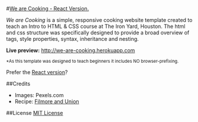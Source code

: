 #[We are Cooking - React Version.](http://we-are-cooking.herokuapp.com)

*We are Cooking* is a simple, responsive cooking website template created to teach an Intro to HTML & CSS course at The Iron Yard, Houston. The html and css structure was specifically designed to provide a broad overview of tags, style properties, syntax, inheritance and nesting.

**Live preview:** http://we-are-cooking.herokuapp.com

<sub>*As this template was designed to teach beginners it includes NO browser-prefixing.</sub>

Prefer the [React version](https://github.com/FranCarstens/weAreCooking--React/)?

##Credits

* Images: Pexels.com
* Recipe: [Filmore and Union](http://filmoreandunion.com)

##License
[MIT License](https://opensource.org/licenses/MIT)